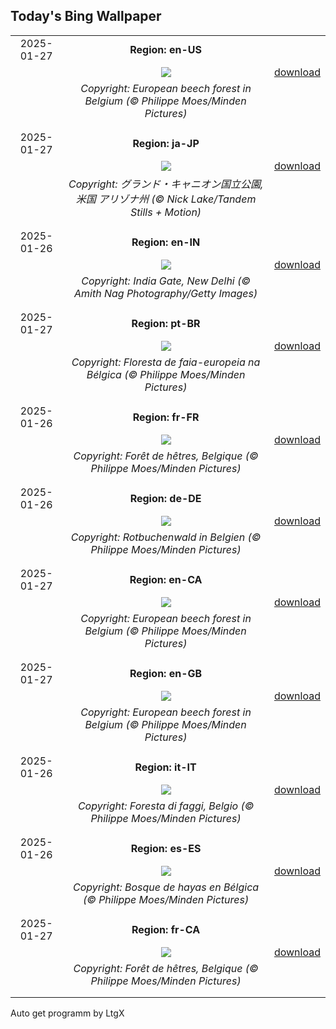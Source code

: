 ## Today's Bing Wallpaper
|      |      |      |
| :----: | :----: | :----: |
|2025-01-27|**Region: en-US**||
||![](https://www.bing.com/th?id=OHR.FrostedBeech_EN-US8264026523_UHD.jpg&pid=hp&w=1152&h=648&rs=1&c=4)| [download](https://www.bing.com/th?id=OHR.FrostedBeech_EN-US8264026523_UHD.jpg)|
||*Copyright: European beech forest in Belgium (© Philippe Moes/Minden Pictures)*
||
|||
|2025-01-27|**Region: ja-JP**||
||![](https://www.bing.com/th?id=OHR.CanyonSnow_JA-JP4445810449_UHD.jpg&pid=hp&w=1152&h=648&rs=1&c=4)| [download](https://www.bing.com/th?id=OHR.CanyonSnow_JA-JP4445810449_UHD.jpg)|
||*Copyright: グランド・キャニオン国立公園, 米国 アリゾナ州 (© Nick Lake/Tandem Stills + Motion)*
||
|||
|2025-01-26|**Region: en-IN**||
||![](https://www.bing.com/th?id=OHR.IndiaGateTriColour_EN-IN3150557359_UHD.jpg&pid=hp&w=1152&h=648&rs=1&c=4)| [download](https://www.bing.com/th?id=OHR.IndiaGateTriColour_EN-IN3150557359_UHD.jpg)|
||*Copyright: India Gate, New Delhi (© Amith Nag Photography/Getty Images)*
||
|||
|2025-01-27|**Region: pt-BR**||
||![](https://www.bing.com/th?id=OHR.FrostedBeech_PT-BR2068604489_UHD.jpg&pid=hp&w=1152&h=648&rs=1&c=4)| [download](https://www.bing.com/th?id=OHR.FrostedBeech_PT-BR2068604489_UHD.jpg)|
||*Copyright: Floresta de faia-europeia na Bélgica (© Philippe Moes/Minden Pictures)*
||
|||
|2025-01-26|**Region: fr-FR**||
||![](https://www.bing.com/th?id=OHR.FrostedBeech_FR-FR8535589917_UHD.jpg&pid=hp&w=1152&h=648&rs=1&c=4)| [download](https://www.bing.com/th?id=OHR.FrostedBeech_FR-FR8535589917_UHD.jpg)|
||*Copyright: Forêt de hêtres, Belgique (© Philippe Moes/Minden Pictures)*
||
|||
|2025-01-26|**Region: de-DE**||
||![](https://www.bing.com/th?id=OHR.FrostedBeech_DE-DE3039006645_UHD.jpg&pid=hp&w=1152&h=648&rs=1&c=4)| [download](https://www.bing.com/th?id=OHR.FrostedBeech_DE-DE3039006645_UHD.jpg)|
||*Copyright: Rotbuchenwald in Belgien (© Philippe Moes/Minden Pictures)*
||
|||
|2025-01-27|**Region: en-CA**||
||![](https://www.bing.com/th?id=OHR.FrostedBeech_EN-CA0729211596_UHD.jpg&pid=hp&w=1152&h=648&rs=1&c=4)| [download](https://www.bing.com/th?id=OHR.FrostedBeech_EN-CA0729211596_UHD.jpg)|
||*Copyright: European beech forest in Belgium (© Philippe Moes/Minden Pictures)*
||
|||
|2025-01-27|**Region: en-GB**||
||![](https://www.bing.com/th?id=OHR.FrostedBeech_EN-GB0216949411_UHD.jpg&pid=hp&w=1152&h=648&rs=1&c=4)| [download](https://www.bing.com/th?id=OHR.FrostedBeech_EN-GB0216949411_UHD.jpg)|
||*Copyright: European beech forest in Belgium (© Philippe Moes/Minden Pictures)*
||
|||
|2025-01-26|**Region: it-IT**||
||![](https://www.bing.com/th?id=OHR.FrostedBeech_IT-IT1757566579_UHD.jpg&pid=hp&w=1152&h=648&rs=1&c=4)| [download](https://www.bing.com/th?id=OHR.FrostedBeech_IT-IT1757566579_UHD.jpg)|
||*Copyright: Foresta di faggi, Belgio (© Philippe Moes/Minden Pictures)*
||
|||
|2025-01-26|**Region: es-ES**||
||![](https://www.bing.com/th?id=OHR.FrostedBeech_ES-ES3324166189_UHD.jpg&pid=hp&w=1152&h=648&rs=1&c=4)| [download](https://www.bing.com/th?id=OHR.FrostedBeech_ES-ES3324166189_UHD.jpg)|
||*Copyright: Bosque de hayas en Bélgica (© Philippe Moes/Minden Pictures)*
||
|||
|2025-01-27|**Region: fr-CA**||
||![](https://www.bing.com/th?id=OHR.FrostedBeech_FR-CA8663595738_UHD.jpg&pid=hp&w=1152&h=648&rs=1&c=4)| [download](https://www.bing.com/th?id=OHR.FrostedBeech_FR-CA8663595738_UHD.jpg)|
||*Copyright: Forêt de hêtres, Belgique (© Philippe Moes/Minden Pictures)*
||
|||

Auto get programm by LtgX
